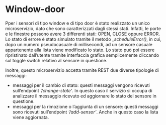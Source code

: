 # Window-door 

Pper i sensori di tipo window e di tipo door è stato realizzato un unico microservizio, dato che sono caratterizzati dagli stessi stati. Infatti, le porte e le finestre possono avere 3 differenti stati: OPEN, CLOSE oppure ERROR. 
Lo stato di errore è stato simulato tramite il metodo *_scheduleError()*, in cui, dopo un numero pseudocasuale di millisecondi, ad un sensore casuale appartenente alla lista viene modificato lo stato. Lo stato può poi essere ripristinato dall’utente tramite interfaccia grafica semplicemente cliccando sul toggle switch relativo al sensore in questione.

Inoltre, questo microservizio accetta tramite REST due diverse tipologie di messaggi: 
* messaggi per il cambio di stato: questi messaggi vengono ricevuti sull’endpoint *‘/change-state’*. In questo caso il servizio si occupa di analizzare il messaggio ricevuto ed aggiornare lo stato del sensore in questione. 
* messaggi per la rimozione o l’aggiunta di un sensore: questi messaggi sono ricevuti sull’endpoint *‘/add-sensor’*. Anche in questo caso la lista viene aggiornata. 
